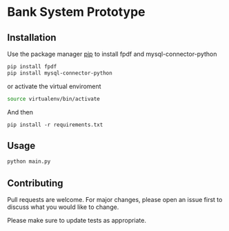 # Bank System Prototype

## Installation

Use the package manager [pip](https://pip.pypa.io/en/stable/) to install fpdf and mysql-connector-python

```bash
pip install fpdf
pip install mysql-connector-python
```

or activate the virtual enviroment
```bash
source virtualenv/bin/activate
```

And then
```pip
pip install -r requirements.txt
```
## Usage

```python
python main.py
```

## Contributing
Pull requests are welcome. For major changes, please open an issue first to discuss what you would like to change.

Please make sure to update tests as appropriate.
